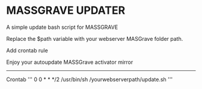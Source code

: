 # MASSGRAVE UPDATER
A simple update bash script for MASSGRAVE

Replace the $path variable with your webserver MASGrave folder path.

Add crontab rule

Enjoy your autoupdate MASSGrave activator mirror

-----------------------------------------------------------------------

Crontab
'''
0 0 * * */2 /usr/bin/sh /yourwebserverpath/update.sh
'''
